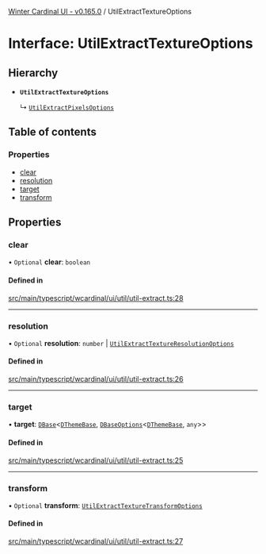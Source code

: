 [Winter Cardinal UI - v0.165.0](../index.md) / UtilExtractTextureOptions

# Interface: UtilExtractTextureOptions

## Hierarchy

- **`UtilExtractTextureOptions`**

  ↳ [`UtilExtractPixelsOptions`](UtilExtractPixelsOptions.md)

## Table of contents

### Properties

- [clear](UtilExtractTextureOptions.md#clear)
- [resolution](UtilExtractTextureOptions.md#resolution)
- [target](UtilExtractTextureOptions.md#target)
- [transform](UtilExtractTextureOptions.md#transform)

## Properties

### clear

• `Optional` **clear**: `boolean`

#### Defined in

[src/main/typescript/wcardinal/ui/util/util-extract.ts:28](https://github.com/winter-cardinal/winter-cardinal-ui/blob/v0.165.0/src/main/typescript/wcardinal/ui/util/util-extract.ts#L28)

___

### resolution

• `Optional` **resolution**: `number` \| [`UtilExtractTextureResolutionOptions`](UtilExtractTextureResolutionOptions.md)

#### Defined in

[src/main/typescript/wcardinal/ui/util/util-extract.ts:26](https://github.com/winter-cardinal/winter-cardinal-ui/blob/v0.165.0/src/main/typescript/wcardinal/ui/util/util-extract.ts#L26)

___

### target

• **target**: [`DBase`](../classes/DBase.md)<[`DThemeBase`](DThemeBase.md), [`DBaseOptions`](DBaseOptions.md)<[`DThemeBase`](DThemeBase.md), `any`\>\>

#### Defined in

[src/main/typescript/wcardinal/ui/util/util-extract.ts:25](https://github.com/winter-cardinal/winter-cardinal-ui/blob/v0.165.0/src/main/typescript/wcardinal/ui/util/util-extract.ts#L25)

___

### transform

• `Optional` **transform**: [`UtilExtractTextureTransformOptions`](UtilExtractTextureTransformOptions.md)

#### Defined in

[src/main/typescript/wcardinal/ui/util/util-extract.ts:27](https://github.com/winter-cardinal/winter-cardinal-ui/blob/v0.165.0/src/main/typescript/wcardinal/ui/util/util-extract.ts#L27)
